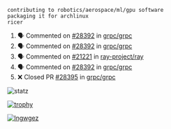 ```
contributing to robotics/aerospace/ml/gpu software
packaging it for archlinux
ricer
```

<!--START_SECTION:activity-->
1. 🗣 Commented on [#28392](https://github.com/grpc/grpc/issues/28392) in [grpc/grpc](https://github.com/grpc/grpc)
2. 🗣 Commented on [#28392](https://github.com/grpc/grpc/issues/28392) in [grpc/grpc](https://github.com/grpc/grpc)
3. 🗣 Commented on [#21221](https://github.com/ray-project/ray/issues/21221) in [ray-project/ray](https://github.com/ray-project/ray)
4. 🗣 Commented on [#28392](https://github.com/grpc/grpc/issues/28392) in [grpc/grpc](https://github.com/grpc/grpc)
5. ❌ Closed PR [#28395](https://github.com/grpc/grpc/pull/28395) in [grpc/grpc](https://github.com/grpc/grpc)
<!--END_SECTION:activity-->


![statz](https://github-readme-stats.vercel.app/api?username=acxz&include_all_commits=true&show_icons=true)

[![trophy](https://github-profile-trophy.vercel.app/?username=acxz)](https://github.com/ryo-ma/github-profile-trophy)

[![lngwgez](https://github-readme-stats.vercel.app/api/top-langs/?username=acxz&layout=compact)](https://github.com/acxz/github-readme-stats)


<!--
**acxz/acxz** is a ✨ _special_ ✨ repository because its `README.md` (this file) appears on your GitHub profile.

Here are some ideas to get you started:

- 🔭 I’m currently working on ...
- 🌱 I’m currently learning ...
- 👯 I’m looking to collaborate on ...
- 🤔 I’m looking for help with ...
- 💬 Ask me about ...
- 📫 How to reach me: ...
- 😄 Pronouns: ...
- ⚡ Fun fact: ...
-->
